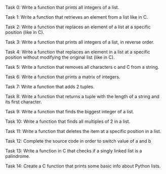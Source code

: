 Task 0: Write a function that prints all integers of a list.

Task 1: Write a function that retrieves an element from a list like in C.

Task 2: Write a function that replaces an element of a list at a specific position (like in C).

Task 3: Write a function that prints all integers of a list, in reverse order.

Task 4: Write a function that replaces an element in a list at a specific position without modifying the original list (like in C).

Task 5: Write a function that removes all characters c and C from a string.

Task 6: Write a function that prints a matrix of integers.

Task 7: Write a function that adds 2 tuples.

Task 8: Write a function that returns a tuple with the length of a string and its first character.

Task 9: Write a function that finds the biggest integer of a list.

Task 10: Write a function that finds all multiples of 2 in a list.

Task 11: Write a function that deletes the item at a specific position in a list.

Task 12: Complete the source code in order to switch value of a and b

Task 13: Write a function in C that checks if a singly linked list is a palindrome.

Task 14: Create a C function that prints some basic info about Python lists.
